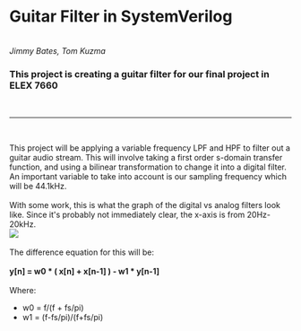 <h1> Guitar Filter in SystemVerilog </h1>
<br>
<i> Jimmy Bates, Tom Kuzma</i>
<br><h3> This project is creating a guitar filter for our final project in ELEX 7660 </h3><br><hr /><br>

This project will be applying a variable frequency LPF and HPF to filter out a guitar audio stream. This will involve taking a first order s-domain transfer function, and using a bilinear transformation to change it into a digital filter. An important variable to take into account is our sampling frequency which will be 44.1kHz.<br><br>
With some work, this is what the graph of the digital vs analog filters look like. Since it's probably not immediately clear, the x-axis is from 20Hz-20kHz.<br>
<img src="https://i.imgur.com/uqeMbO5.jpg">
<br><br>The difference equation for this will be:
<br><br><b>y[n] = w0 * ( x[n] + x[n-1] ) - w1 * y[n-1] </b><br><br>Where:<ul><li>w0 = f/(f + fs/pi)</li><li>w1 = (f-fs/pi)/(f+fs/pi)</li></ul>
